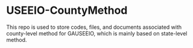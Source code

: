# USEEIO-CountyMethod

This repo is used to store codes, files, and documents associated with county-level method for GAUSEEIO, which is mainly based on state-level method.
